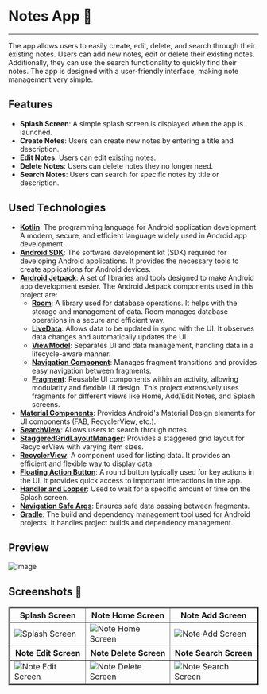 # Notes App 📝
-------------
The app allows users to easily create, edit, delete, and search through their existing notes. Users can add new notes, edit or delete their existing notes. Additionally, they can use the search functionality to quickly find their notes. The app is designed with a user-friendly interface, making note management very simple.

## Features
- **Splash Screen**: A simple splash screen is displayed when the app is launched.
- **Create Notes**: Users can create new notes by entering a title and description.
- **Edit Notes**: Users can edit existing notes.
- **Delete Notes**: Users can delete notes they no longer need.
- **Search Notes**: Users can search for specific notes by title or description.

## Used Technologies

- **[Kotlin](https://kotlinlang.org/)**: The programming language for Android application development. A modern, secure, and efficient language widely used in Android app development.
- **[Android SDK](https://developer.android.com/studio)**: The software development kit (SDK) required for developing Android applications. It provides the necessary tools to create applications for Android devices.
- **[Android Jetpack](https://developer.android.com/jetpack)**: A set of libraries and tools designed to make Android app development easier. The Android Jetpack components used in this project are:
  - **[Room](https://developer.android.com/training/data-storage/room)**: A library used for database operations. It helps with the storage and management of data. Room manages database operations in a secure and efficient way.
  - **[LiveData](https://developer.android.com/reference/androidx/lifecycle/LiveData)**: Allows data to be updated in sync with the UI. It observes data changes and automatically updates the UI.
  - **[ViewModel](https://developer.android.com/reference/androidx/lifecycle/ViewModel)**: Separates UI and data management, handling data in a lifecycle-aware manner.
  - **[Navigation Component](https://developer.android.com/guide/navigation)**: Manages fragment transitions and provides easy navigation between fragments.
  - **[Fragment](https://developer.android.com/guide/fragments)**: Reusable UI components within an activity, allowing modularity and flexible UI design. This project extensively uses fragments for different views like Home, Add/Edit Notes, and Splash screens.
- **[Material Components](https://material.io/develop/android)**: Provides Android's Material Design elements for UI components (FAB, RecyclerView, etc.).
- **[SearchView](https://developer.android.com/reference/android/widget/SearchView)**: Allows users to search through notes.
- **[StaggeredGridLayoutManager](https://developer.android.com/reference/android/support/v7/widget/StaggeredGridLayoutManager)**: Provides a staggered grid layout for RecyclerView with varying item sizes.
- **[RecyclerView](https://developer.android.com/reference/androidx/recyclerview/widget/RecyclerView)**: A component used for listing data. It provides an efficient and flexible way to display data.
- **[Floating Action Button](https://material.io/components/floating-action-button)**: A round button typically used for key actions in the UI. It provides quick access to important interactions in the app.
- **[Handler and Looper](https://developer.android.com/reference/android/os/Handler)**: Used to wait for a specific amount of time on the Splash screen.
- **[Navigation Safe Args](https://developer.android.com/guide/navigation/passing-data)**: Ensures safe data passing between fragments.
- **[Gradle](https://gradle.org/)**: The build and dependency management tool used for Android projects. It handles project builds and dependency management.

## Preview 
![Image](https://github.com/user-attachments/assets/0db96982-5ef3-447f-a77e-b47f3dac33fb)


## Screenshots 📸

<table border="3">
  <tr>
    <th>Splash Screen</th>
    <th>Note Home Screen</th>
    <th>Note Add Screen</th>
  </tr>
  <tr>
    <td><img src="https://github.com/user-attachments/assets/1c0fca3d-a9cd-4e5c-85df-cc885087e76d" alt="Splash Screen" weight="200"></td>
    <td><img src="https://github.com/user-attachments/assets/a55ecd2f-f15b-4db1-bde1-94ab78f9f1ff" alt="Note Home Screen" weight="200"></td>
    <td><img src="https://github.com/user-attachments/assets/41896bdf-d985-4b09-998a-2cd4a5c9cd72" alt="Note Add Screen" weight="200"></td>
  </tr>
  <tr>
    <th>Note Edit Screen</th>
    <th>Note Delete Screen</th>
    <th>Note Search Screen</th>
  </tr>
  <tr>
    <td><img src="https://github.com/user-attachments/assets/a0cfce32-3634-4405-be32-77eed2371fef" alt="Note Edit Screen" weight="200"></td>
    <td><img src="https://github.com/user-attachments/assets/f1e4a15b-008a-496b-9218-2860284a1767" alt="Note Delete Screen" weight="200"></td>
    <td><img src="https://github.com/user-attachments/assets/61224aca-168f-415a-b259-4f0bb78a5911" alt="Note Search Screen" weight="200"></td>
  </tr>
</table>


